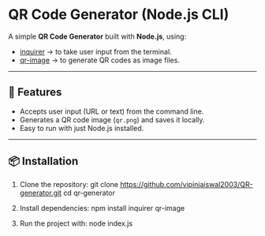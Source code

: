# QR Code Generator (Node.js CLI)

A simple **QR Code Generator** built with **Node.js**, using:
- [inquirer](https://www.npmjs.com/package/inquirer) → to take user input from the terminal.
- [qr-image](https://www.npmjs.com/package/qr-image) → to generate QR codes as image files.

---

## 🚀 Features
- Accepts user input (URL or text) from the command line.
- Generates a QR code image (`qr.png`) and saves it locally.
- Easy to run with just Node.js installed.

---

## 📦 Installation
1. Clone the repository:
   git clone https://github.com/vipinjaiswal2003/QR-generator.git
   cd qr-generator
2. Install dependencies:
   npm install inquirer qr-image
   
3. Run the project with:
   node index.js
